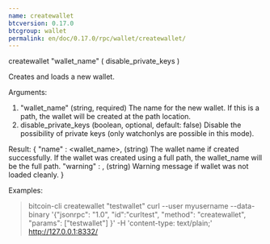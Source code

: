 ```yaml
---
name: createwallet
btcversion: 0.17.0
btcgroup: wallet
permalink: en/doc/0.17.0/rpc/wallet/createwallet/
---
```


createwallet "wallet_name" ( disable_private_keys )

Creates and loads a new wallet.

Arguments:
1. "wallet_name"          (string, required) The name for the new wallet. If this is a path, the wallet will be created at the path location.
2. disable_private_keys   (boolean, optional, default: false) Disable the possibility of private keys (only watchonlys are possible in this mode).

Result:
{
  "name" :    <wallet_name>,        (string) The wallet name if created successfully. If the wallet was created using a full path, the wallet_name will be the full path.
  "warning" : <warning>,            (string) Warning message if wallet was not loaded cleanly.
}

Examples:
> bitcoin-cli createwallet "testwallet"
> curl --user myusername --data-binary '{"jsonrpc": "1.0", "id":"curltest", "method": "createwallet", "params": ["testwallet"] }' -H 'content-type: text/plain;' http://127.0.0.1:8332/


